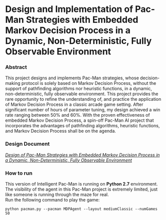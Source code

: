 # Design and Implementation of Pac-Man Strategies with Embedded Markov Decision Process in a Dynamic, Non-Deterministic, Fully Observable Environment

### Abstract
This project designs and implements Pac-Man strategies, whose decision-making protocol is solely based on Markov Decision Process, without the support of pathfinding algorithms nor heuristic functions, in a dynamic, non-deterministic, fully observable environment. This project provides the rare opportunity to refine the understanding of, and practice the application of Markov Decision Process in a classic arcade game setting. After significant number of hours of parameter tuning, my design achieved a win rate ranging between 50\% and 60\%. With the proven effectiveness of embedded Markov Decision Process, a spin-off Pac-Man AI project that incorporates the advantages of pathfinding algorithms, heuristic functions, and Markov Decision Process shall be on the agenda.

### Design Document
<a href="https://github.com/xujiachang1024/MDP-Pac-Man/blob/master/mdpAgent_design.pdf">*Design of Pac-Man Strategies with Embedded Markov Decision Process in a Dynamic, Non-Deterministic, Fully Observable Environment*</a>

### How to run
This version of Intelligent Pac-Man is running on <b>Python 2.7</b> environment. The visibility of the agent in this Pac-Man project is extremely limited, just like someone is running through the maze for real.<br/>
Run the following command to play the game:<br/>
```
python pacman.py --pacman MDPAgent --layout mediumClassic --numGames 50
```
